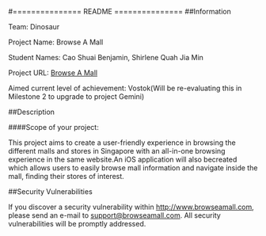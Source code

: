 #===============  README ===============
##Information

Team: Dinosaur


Project Name: Browse A Mall


Student Names: Cao Shuai Benjamin, Shirlene Quah Jia Min


Project URL: [Browse A Mall](http://wwww.browseamall.com )
					  

					
Aimed current level of achievement: Vostok(Will be re-evaluating this in Milestone 2 
 									to upgrade to project Gemini)


##Description

####Scope of your project: 

This project aims to create a user-friendly experience in browsing the different malls and stores in Singapore with an all-in-one browsing 
experience in the same website.An iOS application will also becreated which allows users to easily browse mall information and navigate
inside the mall, finding their stores of interest. 



##Security Vulnerabilities

If you discover a security vulnerability within http://www.browseamall.com, 
please send an e-mail to support@browseamall.com. All security vulnerabilities
will be promptly addressed.

